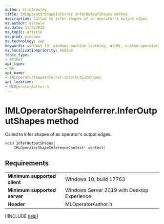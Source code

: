 ```yaml
---
author: eliotcowley
title: IMLOperatorShapeInferrer.InferOutputShapes method
description: Called to infer shapes of an operator's output edges.
ms.author: elcowle
ms.date: 11/8/2018
ms.topic: article
ms.prod: windows
ms.technology: uwp
keywords: windows 10, windows machine learning, WinML, custom operators, InferOutputShapes
ms.localizationpriority: medium
topic_type:
- APIRef
api_type:
- NA
api_name:
- IMLOperatorShapeInferrer.InferOutputShapes
api_location:
- MLOperatorAuthor.h
---
```


# IMLOperatorShapeInferrer.InferOutputShapes method

Called to infer shapes of an operator's output edges.

```cpp
void InferOutputShapes(
    IMLOperatorShapeInferenceContext* context)
```

## Requirements

| | |
|-|-|
| **Minimum supported client** | Windows 10, build 17763 |
| **Minimum supported server** | Windows Server 2019 with Desktop Experience |
| **Header** | MLOperatorAuthor.h |

[!INCLUDE [help](../includes/get-help.md)]
